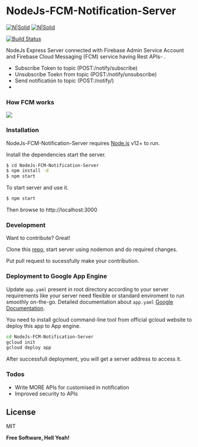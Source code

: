 # NodeJs-FCM-Notification-Server

[![N|Solid](https://alamgirqazi.github.io/tech-blog/static/a717eafa290bf333c4dd1c86076c5b9e/f570d/node-js.png)](https://nodejs.org/en/)
[![N|Solid](https://miro.medium.com/max/1024/1*xP2U5u21teQMEZ7NFzC-Hw.png)]()

[![Build Status](https://travis-ci.org/joemccann/dillinger.svg?branch=master)]()

NodeJs Express Server connected with Firebase Admin Service Account and Firebase Cloud Messaging (FCM) service having Rest APIs- .

  - Subscribe Token to topic (POST:/notify/subscribe)
  - Unsubscribe Toekn from topic (POST:/notify/unsubscribe)
  - Send notification to topic (POST:/notify/)
  - 
### How FCM works

[![](https://miro.medium.com/max/3958/1*SLf-ZmDcc76WE5u8mutGYg.png)](https://miro.medium.com/max/3958/1*SLf-ZmDcc76WE5u8mutGYg.png)

### Installation

NodeJs-FCM-Notification-Server requires [Node.js](https://nodejs.org/) v12+ to run.

Install the dependencies start the server.

```sh
$ cd NodeJs-FCM-Notification-Server
$ npm install -d
$ npm start
```
To start server and use it.
```sh
$ npm start
```
Then browse to http://localhost:3000

### Development

Want to contribute? Great!

Clone this [repo](https://github.com/nnishad/NodeJs-FCM-Notification-Server), start server using nodemon and do required changes.

Put pull request to sucessfully make your contribution.

### Deployment to Google App Engine
Update `app.yaml` present in root directory according to your server requirements like your server need flexible or standard enviroment to run smoothly on-the-go.
Detailed documentation about `app.yaml` [Google Documentation](https://cloud.google.com/appengine/docs/standard/nodejs/config/appref).

You need to install gcloud command-line tool from official gcloud website to deploy this app to App engine.

```sh
cd NodeJs-FCM-Notification-Server
gcloud init
gcloud deploy app
```
After successfull deployment, you will get a server address to access it.

### Todos

 - Write MORE APIs for customised in notification
 - Improved security to APIs 

License
----

MIT


**Free Software, Hell Yeah!**
